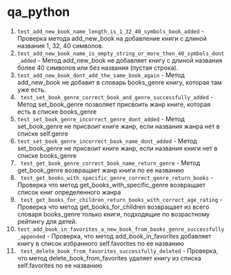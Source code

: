 # qa_python
1. `test_add_new_book_name_length_is_1_32_40_symbols_book_added` - Проверка метода add_new_book на добавление книги с длиной названия 1, 32, 40 символов.
2. `test_add_new_book_name_is_empty_string_or_more_then_40_symbols_dont_added` - Метод add_new_book не добавляет книгу с длиной названия более 40 символов или без названия (пустая строка).
3. `test_add_new_book_dont_add_the_same_book_again` - Метод add_new_book не добавит в словарь books_genre книгу, которая там уже есть.
4. ` test_set_book_genre_correct_book_and_genre_successfully_added` - Метод set_book_genre позволяет присвоить жанр книге, которая есть в списке books_genre
5. `test_set_book_genre_incorrect_genre_dont_added` - Метод set_book_genre не присвоит книге жанр, если названия жанра нет в списке self.genre
6. `test_set_book_genre_incorrect_book_name_dont_added` - Метод set_book_genre не присвоит книге жанр, если названия книги нет в списке books_genre
7. ` test_get_book_genre_correct_book_name_return_genre` - Метод get_book_genre возвращает жанр книги по ее названию
8. ` test_get_books_with_specific_genre_correct_genre_return_books` - Проверка что метод get_books_with_specific_genre возвращает список книг определенного жанра
9. ` test_get_books_for_children_return_books_with_correct_age_rating` - Проверка что метод get_books_for_children возвращает из всего словаря books_genre только книги, подходящие по возрастному рейтингу для детей.
10. `test_add_book_in_favorites_a_new_book_from_books_genre_successfully_appended` - Проверка, что метод add_book_in_favorites добавляет книгу в список избранного  self.favorites по ее названию
11. ` test_delete_book_from_favorites_successfully_deleted` - Проверка, что метод delete_book_from_favorites удаляет книгу из списка self.favorites по ее названию